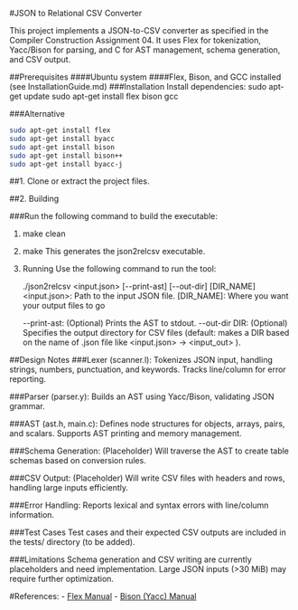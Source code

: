 #JSON to Relational CSV Converter

This project implements a JSON-to-CSV converter as specified in the Compiler Construction Assignment 04. It uses Flex for tokenization, Yacc/Bison for parsing, and C for AST management, schema generation, and CSV output.

##Prerequisites
####Ubuntu system
####Flex, Bison, and GCC installed (see InstallationGuide.md)
###Installation
Install dependencies:
sudo apt-get update
sudo apt-get install flex bison gcc

###Alternative
```sh
sudo apt-get install flex
sudo apt-get install byacc
sudo apt-get install bison
sudo apt-get install bison++
sudo apt-get install byacc-j
```

##1. Clone or extract the project files.

##2. Building

###Run the following command to build the executable:
1. make clean
2. make
	This generates the json2relcsv executable.
3. Running
	Use the following command to run the tool:

	./json2relcsv <input.json> [--print-ast] [--out-dir] [DIR_NAME]
	<input.json>: Path to the input JSON file.
	[DIR_NAME]: Where you want your output files to go


	--print-ast: (Optional) Prints the AST to stdout.
	--out-dir DIR: (Optional) Specifies the output directory for CSV files (default: makes a DIR based on the name of .json file like <input.json> -> <input_out> ).

##Design Notes
###Lexer (scanner.l): 
	Tokenizes JSON input, handling strings, numbers, punctuation, and keywords. Tracks line/column for error reporting.



###Parser (parser.y): 
	Builds an AST using Yacc/Bison, validating JSON grammar.



###AST (ast.h, main.c): 
	Defines node structures for objects, arrays, pairs, and scalars. Supports AST printing and memory management.



###Schema Generation: 
	(Placeholder) Will traverse the AST to create table schemas based on conversion rules.



###CSV Output: 
	(Placeholder) Will write CSV files with headers and rows, handling large inputs efficiently.



###Error Handling: 
	Reports lexical and syntax errors with line/column information.

###Test Cases
	Test cases and their expected CSV outputs are included in the tests/ directory (to be added).

###Limitations
	Schema generation and CSV writing are currently placeholders and need implementation.
	Large JSON inputs (>30 MiB) may require further optimization.

#References:
	- [Flex Manual](https://westes.github.io/flex/manual/)
	- [Bison (Yacc) Manual](https://www.gnu.org/software/bison/manual/)
